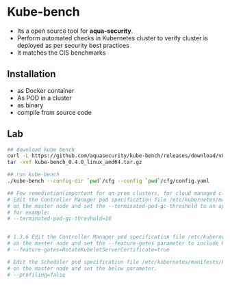 # Kube-bench

- Its a open source tool for **aqua-security**.
- Perform automated checks in Kubernetes cluster to verify cluster is deployed as per security best practices
- It matches the CIS benchmarks

## Installation

- as Docker container
- As POD in a cluster
- as binary
- compile from source code

## Lab

```sh
## download kube bench
curl -L https://github.com/aquasecurity/kube-bench/releases/download/v0.4.0/kube-bench_0.4.0_linux_amd64.tar.gz -o kube-bench_0.4.0_linux_amd64.tar.gz
tar -xvf kube-bench_0.4.0_linux_amd64.tar.gz

## run kube-bench
./kube-bench --config-dir `pwd`/cfg --config `pwd`/cfg/config.yaml 

## Few remediation(important for on-prem clusters, for cloud managed clusters these managed and taken care by cloud)
# Edit the Controller Manager pod specification file /etc/kubernetes/manifests/kube-controller-manager.yaml
# on the master node and set the --terminated-pod-gc-threshold to an appropriate threshold,
# for example:
# --terminated-pod-gc-threshold=10


# 1.3.6 Edit the Controller Manager pod specification file /etc/kubernetes/manifests/kube-controller-manager.yaml
# on the master node and set the --feature-gates parameter to include RotateKubeletServerCertificate=true.
# --feature-gates=RotateKubeletServerCertificate=true

# Edit the Scheduler pod specification file /etc/kubernetes/manifests/kube-scheduler.yaml file
# on the master node and set the below parameter.
# --profiling=false
```
